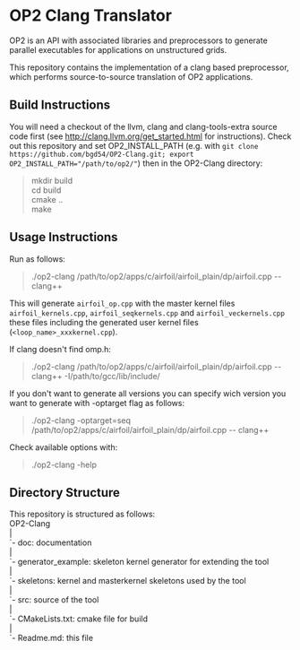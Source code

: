 # OP2 Clang Translator
OP2 is an API with associated libraries and preprocessors to generate
parallel executables for applications on unstructured grids.

This repository contains the implementation of a clang based preprocessor,
which performs source-to-source translation of OP2 applications.

## Build Instructions
You will need a checkout of the llvm, clang and clang-tools-extra source code first (see http://clang.llvm.org/get_started.html for instructions).
Check out this repository and set OP2_INSTALL_PATH (e.g. with `git clone https://github.com/bgd54/OP2-Clang.git; export OP2_INSTALL_PATH="/path/to/op2/"`) then in the OP2-Clang directory:

> mkdir build  
> cd build  
> cmake ..  
> make  

## Usage Instructions
Run as follows:
> ./op2-clang /path/to/op2/apps/c/airfoil/airfoil_plain/dp/airfoil.cpp -- clang++

This will generate `airfoil_op.cpp` with the master kernel files `airfoil_kernels.cpp`, `airfoil_seqkernels.cpp` and `airfoil_veckernels.cpp` these files including the generated user kernel files (`<loop_name>_xxxkernel.cpp`).

If clang doesn't find omp.h:
> ./op2-clang /path/to/op2/apps/c/airfoil/airfoil_plain/dp/airfoil.cpp -- clang++ -I/path/to/gcc/lib/include/

If you don't want to generate all versions you can specify wich version you want to generate with -optarget flag as follows:

> ./op2-clang -optarget=seq /path/to/op2/apps/c/airfoil/airfoil_plain/dp/airfoil.cpp -- clang++

Check available options with:

> ./op2-clang -help

## Directory Structure
This repository is structured as follows:  
OP2-Clang  
|  
\`- doc: documentation  
|  
\`- generator_example: skeleton kernel generator for extending the tool  
|  
\`- skeletons: kernel and masterkernel skeletons used by the tool  
|  
\`- src: source of the tool  
|  
\`- CMakeLists.txt: cmake file for build  
|  
\`- Readme.md: this file  
